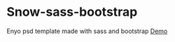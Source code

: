# Snow-sass-bootstrap
Enyo psd template made with sass and bootstrap
<a href="https://finewitch.github.io/Snow-sass-bootstrap/">Demo</a>
